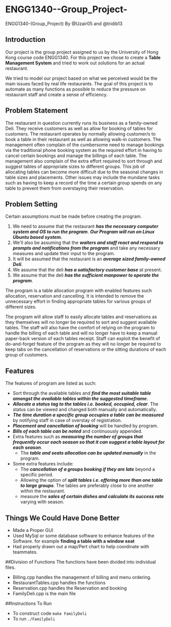# ENGG1340--Group_Project-
ENGG1340-(Group_Project) By @Uzair05 and @tridib13

## Introduction
Our project is the group project assigned to us by the University of Hong Kong course code ENGG1340.
For this project we chose to create a **Table Management System** and tried to work out solutions for an actual restaurant.

We tried to model our project based on what we perceived would be the main issues faced by real life restaurants.
The goal of this project is to automate as many functions as possible to reduce the pressure on restaurant staff and create a sense of efficiency.

## Problem Statement
The restaurant in question currently runs its business as a family-owned Deli. They receive customers as well as allow for booking of tables for customers.
The restaurant operates by normally allowing customer/s to book a table in their restaurant as well as allowing walk-in customers.
The management often complain of the cumbersome need to manage bookings via the traditional phone booking system as the required effort in having to cancel certain bookings and manage the billings of each table.
The management also complain of the extra effort required to sort through and suggest tables of appropriate sizes to different groups. This job of allocating tables can become more difficult due to the seasonal changes in table sizes and placements.
Other issues may include the mundane tasks such as having to keep a record of the time a certain group spends on any table to prevent them from overstaying their reservation.

## Problem Setting
Certain assumptions must be made before creating the program.
1. We need to assume that the restaurant ***has the necessary computer system and OS to run the program***.
***Our Program will run on Linux Ubuntu based system.***
2. We'll also be assuming that the ***waiters and staff react and respond to prompts and notifications from the program*** and take any necessary measures and update their input to the program.
3. It will be assumed that the restaurant is an ***average sized family-owned Deli***.
4. We assume that the deli ***has a satisfactory customer base*** at present.
5. We assume that the deli ***has the sufficient manpower to operate the program***.

The program is a table allocation program with enabled features such allocation, reservation and cancelling. It is intended to remove the unnecessary effort in finding appropriate tables for various groups of different sizes.

The program will allow staff to easily allocate tables and reservations as they themselves will no longer be required to sort and suggest available tables.
The staff will also have the comfort of relying on the program to handle the billing of each table and will no longer have to keep a manual paper-back version of each tables receipt.
Staff can exploit the benefit of do-and-forget feature of the program as they will no longer be required to keep tabs on the cancellation of reservations or the sitting durations of each group of customers.

## Features
The features of program are listed as such:
- Sort through the available tables and ***find the most suitable table amongst the available tables within the suggested timeframe***.
- ***Allocate a status tag to the tables i.e. booked, occupied, clear***. The status can be viewed and changed both manually and automatically.
- ***The time duration a specific group occupies a table can be measured*** by notifying staff in case of overstay of registration.
- ***Placement and cancellation of booking*** will be handled by program.
- ***Bills of each table can be noted*** and continuously appended.
- Extra features such as ***measuring the number of groups that frequently occur each season so that it can suggest a table layout for each season***.
  - The ***table and seats allocation can be updated manually*** in the program.
- Some extra features include:
  - The ***cancellation of a groups booking if they are late*** beyond a specific period.
  - Allowing the option of ***split tables i.e. offering more than one table to large groups***. The tables are preferably close to one another within the restaurant.
  - measure the ***sales of certain dishes and calculate its success rate*** varying with season.


## Things We Could Have Done Better
- Made a Proper GUI
- Used MySql or some database software to enhance features of the Software. for example **finding a table with a window seat**
- Had properly drawn out a map/Pert chart to help coordinate with teammates.

##Division of Functions
The functions have been divided into individual files.
- Billing.cpp handles the management of billing and menu ordering.
- RestaurantTables.cpp handles the functions
- Reservation.cpp handles the Reservation and booking
- FamilyDeli.cpp is the main file

##Instructions To Run
- To construct code
`make FamilyDeli`
- To run
`./FamilyDeli`
